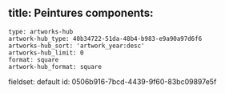 title: Peintures
components:
  -
    type: artworks-hub
    artwork-hub_type: 40b34722-51da-48b4-b983-e9a90a97d6f6
    artworks-hub_sort: 'artwork_year:desc'
    artworks-hub_limit: 0
    format: square
    artwork-hub_format: square
fieldset: default
id: 0506b916-7bcd-4439-9f60-83bc09897e5f
